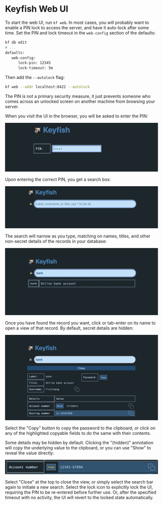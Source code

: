 # Keyfish Web UI

To start the web UI, run `kf web`. In most cases, you will probably want to
enable a PIN lock to access the server, and have it auto-lock after some time.
Set the PIN and lock timeout in the `web-config` section of the defaults:

```sh
kf db edit
# ...
defaults:
   web-config:
      lock-pin: 12345
      lock-timeout: 5m
```

Then add the `--autolock` flag:

```sh
kf web --addr localhost:8422 --autolock
```

The PIN is not a primary security measure, it just prevents someone who comes
across an unlocked screen on another machine from browsing your server.

When you visit the UI in the browser, you will be asked to enter the PIN:

![PIN lock entry](./img/01-pinlock.png)

Upon entering the correct PIN, you get a search box:

![Search box](./img/02-searchbox.png)

The search will narrow as you type, matching on names, titles, and other
non-secret details of the records in your database:

![Search result](./img/03-search.png)

Once you have found the record you want, click or tab-enter on its name to open
a view of that record. By default, secret details are hidden:

![Record view](./img/04-view.png)

Select the "Copy" button to copy the password to the clipboard, or click on any
of the highlighted copyable fields to do the same with their contents.

Some details may be hidden by default. Clicking the "(hidden)" annotation will
copy the underlying value to the clipboard, or you can use "Show" to reveal
the value directly:

![Show detail](./img/05-showhide.png)

Select "Close" at the top to close the view, or simply select the search bar
again to initiate a new search. Select the lock icon to explicitly lock the UI,
requiring the PIN to be re-entered before further use.  Or, after the specified
timeout with no activity, the UI will revert to the locked state automatically.
